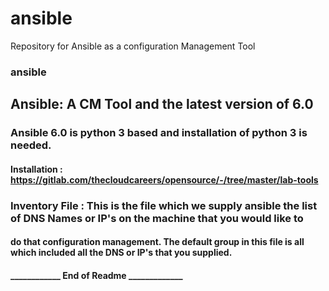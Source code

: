 # ansible
Repository for Ansible as a configuration Management Tool 

### ansible
## Ansible: A CM Tool and the latest version of 6.0

### Ansible 6.0 is python 3 based and installation of python 3 is needed.

#### Installation : https://gitlab.com/thecloudcareers/opensource/-/tree/master/lab-tools 

### Inventory File : This is the file which we supply ansible the list of DNS Names or IP's on the machine that you would like to

#### do that configuration management. The default group in this file is all which included all the DNS or IP's that you supplied.

#### ____________ End of Readme _____________ ####
